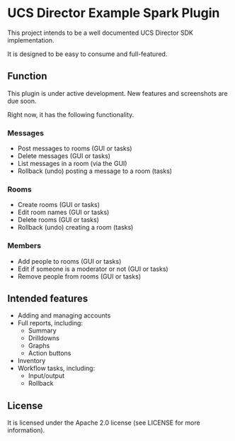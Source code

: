 # UCS Director Example Spark Plugin
This project intends to be a well documented UCS Director SDK implementation.

It is designed to be easy to consume and full-featured.

## Function
This plugin is under active development. New features and screenshots are due
soon.

Right now, it has the following functionality.

### Messages
* Post messages to rooms (GUI or tasks)
* Delete messages (GUI or tasks)
* List messages in a room (via the GUI)
* Rollback (undo) posting a message to a room (tasks)

### Rooms
* Create rooms (GUI or tasks)
* Edit room names (GUI or tasks)
* Delete rooms (GUI or tasks)
* Rollback (undo) creating a room (tasks)

### Members
* Add people to rooms (GUI or tasks)
* Edit if someone is a moderator or not (GUI or tasks)
* Remove people from rooms (GUI or tasks)

## Intended features
* Adding and managing accounts
* Full reports, including:
	* Summary
	* Drilldowns
	* Graphs
	* Action buttons
* Inventory
* Workflow tasks, including:
	* Input/output
	* Rollback

## License
It is licensed under the Apache 2.0 license (see LICENSE for more information).

